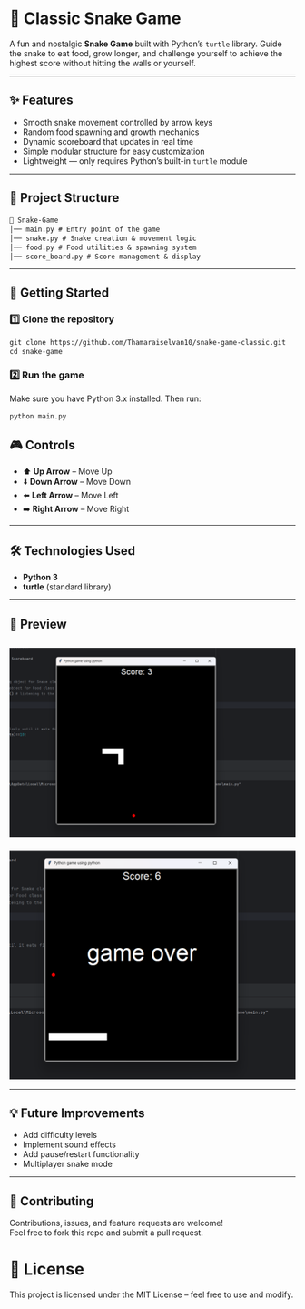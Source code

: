 # 🐍 Classic Snake Game  

A fun and nostalgic **Snake Game** built with Python’s `turtle` library. Guide the snake to eat food, grow longer, and challenge yourself to achieve the highest score without hitting the walls or yourself.  

---

## ✨ Features  
- Smooth snake movement controlled by arrow keys  
- Random food spawning and growth mechanics  
- Dynamic scoreboard that updates in real time  
- Simple modular structure for easy customization  
- Lightweight — only requires Python’s built-in `turtle` module  

---

## 📂 Project Structure 
```
📁 Snake-Game
│── main.py # Entry point of the game
│── snake.py # Snake creation & movement logic
│── food.py # Food utilities & spawning system
│── score_board.py # Score management & display
```

---

## 🚀 Getting Started  

### 1️⃣ Clone the repository  
```
git clone https://github.com/Thamaraiselvan10/snake-game-classic.git
cd snake-game
```
### 2️⃣ Run the game

Make sure you have Python 3.x installed. Then run:
```
python main.py

```
## 🎮 Controls

- ⬆️ **Up Arrow** – Move Up  
- ⬇️ **Down Arrow** – Move Down  
- ⬅️ **Left Arrow** – Move Left  
- ➡️ **Right Arrow** – Move Right  

---


## 🛠️ Technologies Used

- **Python 3**  
- **turtle** (standard library)  

---

## 📸 Preview

![Game Preview](images/image2.png)
---
![Game Preview](images/image1.png)


---

## 💡 Future Improvements

- Add difficulty levels  
- Implement sound effects  
- Add pause/restart functionality  
- Multiplayer snake mode  

---

## 🤝 Contributing

Contributions, issues, and feature requests are welcome!  
Feel free to fork this repo and submit a pull request.  

# 📜 License

This project is licensed under the MIT License – feel free to use and modify.
